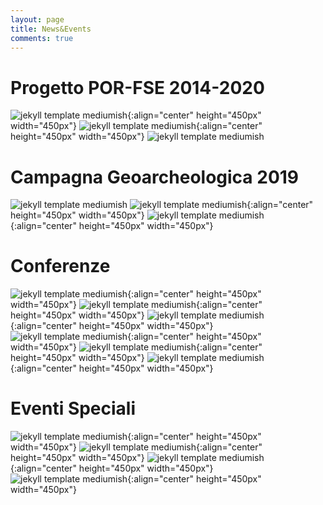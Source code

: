 ```yaml
---
layout: page
title: News&Events
comments: true
---
```


Progetto POR-FSE 2014-2020
===========

![jekyll template mediumish]({{site.baseurl}}/assets/images/event1.png){:align="center" height="450px" width="450px"}
![jekyll template mediumish]({{site.baseurl}}/assets/images/event2.png){:align="center" height="450px" width="450px"}
![jekyll template mediumish]({{site.baseurl}}/assets/images/event3.jpg)

Campagna Geoarcheologica 2019
===========
![jekyll template mediumish]({{site.baseurl}}/assets/images/event7.jpg)
![jekyll template mediumish]({{site.baseurl}}/assets/images/event8.jpg){:align="center" height="450px" width="450px"}
![jekyll template mediumish]({{site.baseurl}}/assets/images/event9.jpg){:align="center" height="450px" width="450px"}

Conferenze
===========

![jekyll template mediumish]({{site.baseurl}}/assets/images/event13.jpg){:align="center" height="450px" width="450px"}
![jekyll template mediumish]({{site.baseurl}}/assets/images/event4.jpg){:align="center" height="450px" width="450px"}
![jekyll template mediumish]({{site.baseurl}}/assets/images/event6.jpg){:align="center" height="450px" width="450px"}
![jekyll template mediumish]({{site.baseurl}}/assets/images/event12.jpg){:align="center" height="450px" width="450px"}
![jekyll template mediumish]({{site.baseurl}}/assets/images/event5.jpg){:align="center" height="450px" width="450px"}
![jekyll template mediumish]({{site.baseurl}}/assets/images/event14.jpg){:align="center" height="450px" width="450px"}

Eventi Speciali
===========
![jekyll template mediumish]({{site.baseurl}}/assets/images/event15b.jpg){:align="center" height="450px" width="450px"}
![jekyll template mediumish]({{site.baseurl}}/assets/images/event15c.jpg){:align="center" height="450px" width="450px"}
![jekyll template mediumish]({{site.baseurl}}/assets/images/event10.png){:align="center" height="450px" width="450px"}
![jekyll template mediumish]({{site.baseurl}}/assets/images/event11.png){:align="center" height="450px" width="450px"}
